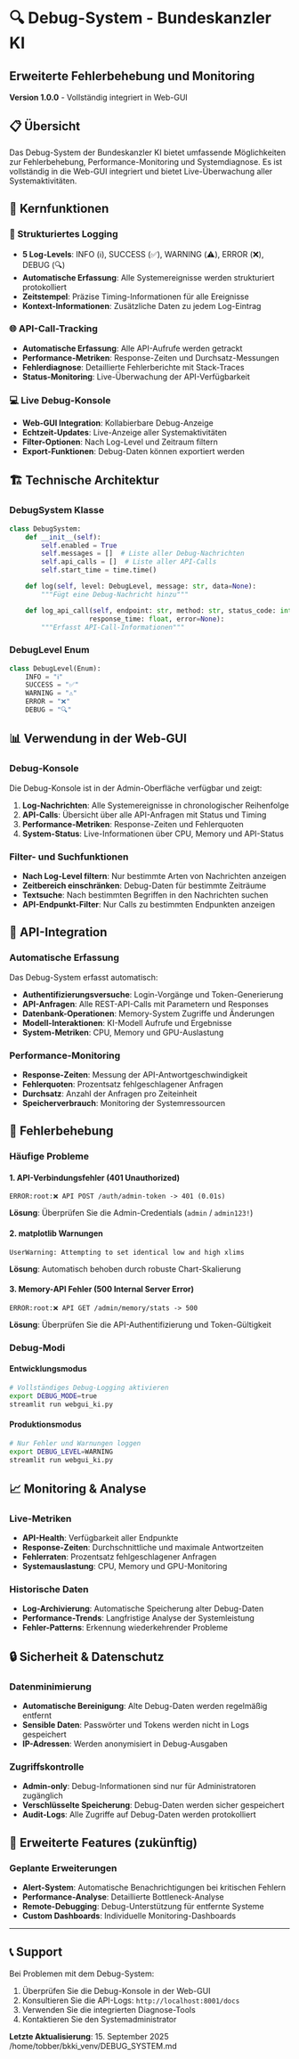 # 🔍 Debug-System - Bundeskanzler KI
## Erweiterte Fehlerbehebung und Monitoring

**Version 1.0.0** - Vollständig integriert in Web-GUI

## 📋 Übersicht

Das Debug-System der Bundeskanzler KI bietet umfassende Möglichkeiten zur Fehlerbehebung, Performance-Monitoring und Systemdiagnose. Es ist vollständig in die Web-GUI integriert und bietet Live-Überwachung aller Systemaktivitäten.

## 🎯 Kernfunktionen

### 📝 Strukturiertes Logging
- **5 Log-Levels**: INFO (ℹ️), SUCCESS (✅), WARNING (⚠️), ERROR (❌), DEBUG (🔍)
- **Automatische Erfassung**: Alle Systemereignisse werden strukturiert protokolliert
- **Zeitstempel**: Präzise Timing-Informationen für alle Ereignisse
- **Kontext-Informationen**: Zusätzliche Daten zu jedem Log-Eintrag

### 🌐 API-Call-Tracking
- **Automatische Erfassung**: Alle API-Aufrufe werden getrackt
- **Performance-Metriken**: Response-Zeiten und Durchsatz-Messungen
- **Fehlerdiagnose**: Detaillierte Fehlerberichte mit Stack-Traces
- **Status-Monitoring**: Live-Überwachung der API-Verfügbarkeit

### 💻 Live Debug-Konsole
- **Web-GUI Integration**: Kollabierbare Debug-Anzeige
- **Echtzeit-Updates**: Live-Anzeige aller Systemaktivitäten
- **Filter-Optionen**: Nach Log-Level und Zeitraum filtern
- **Export-Funktionen**: Debug-Daten können exportiert werden

## 🏗️ Technische Architektur

### DebugSystem Klasse
```python
class DebugSystem:
    def __init__(self):
        self.enabled = True
        self.messages = []  # Liste aller Debug-Nachrichten
        self.api_calls = []  # Liste aller API-Calls
        self.start_time = time.time()

    def log(self, level: DebugLevel, message: str, data=None):
        """Fügt eine Debug-Nachricht hinzu"""

    def log_api_call(self, endpoint: str, method: str, status_code: int,
                    response_time: float, error=None):
        """Erfasst API-Call-Informationen"""
```

### DebugLevel Enum
```python
class DebugLevel(Enum):
    INFO = "ℹ️"
    SUCCESS = "✅"
    WARNING = "⚠️"
    ERROR = "❌"
    DEBUG = "🔍"
```

## 📊 Verwendung in der Web-GUI

### Debug-Konsole
Die Debug-Konsole ist in der Admin-Oberfläche verfügbar und zeigt:

1. **Log-Nachrichten**: Alle Systemereignisse in chronologischer Reihenfolge
2. **API-Calls**: Übersicht über alle API-Anfragen mit Status und Timing
3. **Performance-Metriken**: Response-Zeiten und Fehlerquoten
4. **System-Status**: Live-Informationen über CPU, Memory und API-Status

### Filter- und Suchfunktionen
- **Nach Log-Level filtern**: Nur bestimmte Arten von Nachrichten anzeigen
- **Zeitbereich einschränken**: Debug-Daten für bestimmte Zeiträume
- **Textsuche**: Nach bestimmten Begriffen in den Nachrichten suchen
- **API-Endpunkt-Filter**: Nur Calls zu bestimmten Endpunkten anzeigen

## 🔧 API-Integration

### Automatische Erfassung
Das Debug-System erfasst automatisch:

- **Authentifizierungsversuche**: Login-Vorgänge und Token-Generierung
- **API-Anfragen**: Alle REST-API-Calls mit Parametern und Responses
- **Datenbank-Operationen**: Memory-System Zugriffe und Änderungen
- **Modell-Interaktionen**: KI-Modell Aufrufe und Ergebnisse
- **System-Metriken**: CPU, Memory und GPU-Auslastung

### Performance-Monitoring
- **Response-Zeiten**: Messung der API-Antwortgeschwindigkeit
- **Fehlerquoten**: Prozentsatz fehlgeschlagener Anfragen
- **Durchsatz**: Anzahl der Anfragen pro Zeiteinheit
- **Speicherverbrauch**: Monitoring der Systemressourcen

## 🚨 Fehlerbehebung

### Häufige Probleme

#### 1. API-Verbindungsfehler (401 Unauthorized)
```
ERROR:root:❌ API POST /auth/admin-token -> 401 (0.01s)
```
**Lösung**: Überprüfen Sie die Admin-Credentials (`admin` / `admin123!`)

#### 2. matplotlib Warnungen
```
UserWarning: Attempting to set identical low and high xlims
```
**Lösung**: Automatisch behoben durch robuste Chart-Skalierung

#### 3. Memory-API Fehler (500 Internal Server Error)
```
ERROR:root:❌ API GET /admin/memory/stats -> 500
```
**Lösung**: Überprüfen Sie die API-Authentifizierung und Token-Gültigkeit

### Debug-Modi

#### Entwicklungsmodus
```bash
# Vollständiges Debug-Logging aktivieren
export DEBUG_MODE=true
streamlit run webgui_ki.py
```

#### Produktionsmodus
```bash
# Nur Fehler und Warnungen loggen
export DEBUG_LEVEL=WARNING
streamlit run webgui_ki.py
```

## 📈 Monitoring & Analyse

### Live-Metriken
- **API-Health**: Verfügbarkeit aller Endpunkte
- **Response-Zeiten**: Durchschnittliche und maximale Antwortzeiten
- **Fehlerraten**: Prozentsatz fehlgeschlagener Anfragen
- **Systemauslastung**: CPU, Memory und GPU-Monitoring

### Historische Daten
- **Log-Archivierung**: Automatische Speicherung alter Debug-Daten
- **Performance-Trends**: Langfristige Analyse der Systemleistung
- **Fehler-Patterns**: Erkennung wiederkehrender Probleme

## 🔒 Sicherheit & Datenschutz

### Datenminimierung
- **Automatische Bereinigung**: Alte Debug-Daten werden regelmäßig entfernt
- **Sensible Daten**: Passwörter und Tokens werden nicht in Logs gespeichert
- **IP-Adressen**: Werden anonymisiert in Debug-Ausgaben

### Zugriffskontrolle
- **Admin-only**: Debug-Informationen sind nur für Administratoren zugänglich
- **Verschlüsselte Speicherung**: Debug-Daten werden sicher gespeichert
- **Audit-Logs**: Alle Zugriffe auf Debug-Daten werden protokolliert

## 🚀 Erweiterte Features (zukünftig)

### Geplante Erweiterungen
- **Alert-System**: Automatische Benachrichtigungen bei kritischen Fehlern
- **Performance-Analyse**: Detaillierte Bottleneck-Analyse
- **Remote-Debugging**: Debug-Unterstützung für entfernte Systeme
- **Custom Dashboards**: Individuelle Monitoring-Dashboards

---

## 📞 Support

Bei Problemen mit dem Debug-System:
1. Überprüfen Sie die Debug-Konsole in der Web-GUI
2. Konsultieren Sie die API-Logs: `http://localhost:8001/docs`
3. Verwenden Sie die integrierten Diagnose-Tools
4. Kontaktieren Sie den Systemadministrator

**Letzte Aktualisierung**: 15. September 2025</content>
<parameter name="filePath">/home/tobber/bkki_venv/DEBUG_SYSTEM.md